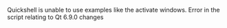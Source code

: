 Quickshell is  unable to use examples like the activate windows. Error in the script relating to Qt 6.9.0 changes
